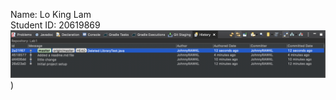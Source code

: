 Name: Lo King Lam <br />
Student ID: 20619869
![alt text](https://github.com/WisdomStoneWorshiper/comp3111h-lab1/blob/master/lab1_assignment_screenshot.png?raw=true))